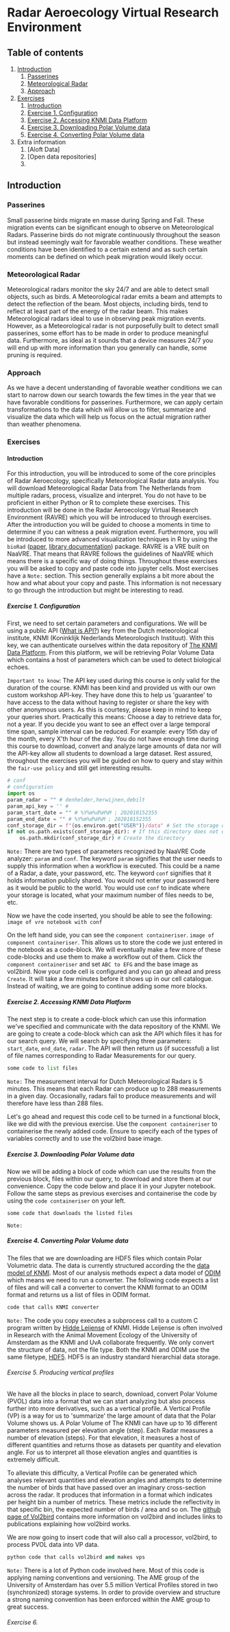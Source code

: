 # Radar Aeroecology Virtual Research Environment

## Table of contents
1. [Introduction](#introduction)
    1. [Passerines](#passerines)
    2. [Meteorological Radar](#meteorological-radar)
    3. [Approach](#approach)
2. [Exercises](#exercises)
    1. [Introduction](#introduction-1)
    2. [Exercise 1. Configuration](#exercise-1-configuration)
    3. [Exercise 2. Accessing KNMI Data Platform](#exercise-2-accessing-knmi-data-platform)
    4. [Exercise 3. Downloading Polar Volume data](#exercise-3-downloading-polar-volume-data)
    5. [Exercise 4. Converting Polar Volume data](#exercise-4-converting-polar-volume-data)
3. Extra information
    1. [Aloft Data]
    2. [Open data repositories]
    3. 

## Introduction
### Passerines
Small passerine birds migrate en masse during Spring and Fall. These migration events can be significant enough to observe on Meteorological Radars. Passerine birds do not migrate continuously throughout the season but instead seemingly wait for favorable weather conditions. These weather conditions have been identified to a certain extend and as such certain moments can be defined on which peak migration would likely occur. 
### Meteorological Radar
Meteorological radars monitor the sky 24/7 and are able to detect small objects, such as birds. A Meteorological radar emits a beam and attempts to detect the reflection of the beam. Most objects, including birds, tend to reflect at least part of the energy of the radar beam. This makes Meteorological radars ideal to use in observing peak migration events. However, as a Meteorological radar is not purposefully built to detect small passerines, some effort has to be made in order to produce meaningful data. Furthermore, as ideal as it sounds that a device measures 24/7 you will end up with more information than you generally can handle, some pruning is required. 
### Approach
As we have a decent understanding of favorable weather conditions we can start to narrow down our search towards the few times in the year that we have favorable conditions for passerines. Furthermore, we can apply certain transformations to the data which will allow us to filter, summarize and visualize the data which will help us focus on the actual migration rather than weather phenomena. 
### Exercises
#### Introduction
For this introduction, you will be introduced to some of the core principles of Radar Aeroecology, specifically Meteorological Radar data analysis. You will download Meteorological Radar Data from The Netherlands from multiple radars, process, visualize and interpret. You do not have to be proficient in either Python or R to complete these exercises. This introduction will be done in the Radar Aeroecology Virtual Research Environment (RAVRE) which you will be introduced to through exercises. After the introduction you will be guided to choose a moments in time to determine if you can witness a peak migration event. Furthermore, you will be introduced to more advanced visualization techniques in R by using the `bioRad` ([paper](https://onlinelibrary.wiley.com/doi/10.1111/ecog.04028), [library documentation](https://adriaandokter.com/bioRad/articles/bioRad.html)) package.
RAVRE is a VRE built on NaaVRE. That means that RAVRE follows the guidelines of NaaVRE which means there is a specific way of doing things. Throughout these exercises you will be asked to copy and paste code into jupyter cells. 
Most exercises have a `Note:` section. This section generally explains a bit more about the how and what about your copy and paste. This information is not necessary to go through the introduction but might be interesting to read. 

##### Exercise 1. Configuration
First, we need to set certain parameters and configurations. We will be using a public API ([What is API?](https://www.ibm.com/topics/api)) key from the Dutch meteorological institute, KNMI (Koninklijk Nederlands Meteorologisch Instituut). With this key, we can authenticate ourselves within the data repository of [The KNMI Data Platform](https://dataplatform.knmi.nl/). From this platform, we will be retrieving Polar Volume Data which contains a host of parameters which can be used to detect biological echoes. 

`Important to know`: The API key used during this course is only valid for the duration of the course. KNMI has been kind and provided us with our own custom workshop API-key. They have done this to help us 'guarantee' to have access to the data without having to register or share the key with other anonymous users. As this is courtesy, please keep in mind to keep your queries short. Practically this means: Choose a day to retrieve data for, not a year. If you decide you want to see an effect over a large temporal time span, sample interval can be reduced. For example: every 15th day of the month, every X'th hour of the day. You do not have enough time during this course to download, convert and analyze large amounts of data nor will the API-key allow all students to download a large dataset. Rest assured, throughout the exercises you will be guided on how to query and stay within the `fair-use policy` and still get interesting results.  
```python
# conf
# configuration
import os
param_radar = "" # denhelder,herwijnen,debilt
param_api_key = '' #
param_start_date = "" # %Y%m%d%H%M ; 202010152355
param_end_date = "" # %Y%m%d%H%M ; 202010152355
conf_storage_dir = f"{os.environ.get("USER")}/data" # Set the storage directory to your personal directory/data.
if not os.path.exists(conf_storage_dir): # If this directory does not exist...
    os.path.mkdir(conf_storage_dir) # Create the directory
```
`Note:` There are two types of parameters recognized by NaaVRE Code analyzer: `param` and `conf`. The keyword `param` signifies that the user needs to supply this information when a workflow is executed. This could be a name of a Radar, a date, your password, etc. The keyword `conf` signifies that it holds information publicly shared. You would not enter your password here as it would be public to the world. You would use `conf` to indicate where your storage is located, what your maximum number of files needs to be, etc. 

Now we have the code inserted, you should be able to see the following:
`image of vre notebook with conf`

On the left hand side, you can see the `component containeriser`. `image of component containeriser`. This allows us to store the code we just entered in the notebook as a code-block. We will eventually make a few more of these code-blocks and use them to make a workflow out of them. Click the `component containeriser` and set `ABC to EFG` and the base image as vol2bird. Now your code cell is configured and you can go ahead and press `Create`. It will take a few minutes before it shows up in our cell catalogue. Instead of waiting, we are going to continue adding some more blocks.

##### Exercise 2. Accessing KNMI Data Platform
The next step is to create a code-block which can use this information we've specified and communicate with the data repository of the KNMI. We are going to create a code-block which can ask the API which files it has for our search query. We will search by specifying three parameters: `start_date`, `end_date`, `radar`. The API will then return us (if successful) a list of file names corresponding to Radar Measurements for our query. 

```python
some code to list files
```
`Note:` The measurement interval for Dutch Meteorological Radars is 5 minutes. This means that each Radar can produce up to 288 measurements in a given day. Occasionally, radars fail to produce measurements and will therefore have less than 288 files.

Let's go ahead and request this code cell to be turned in a functional block, like we did with the previous exercise. Use the `component containeriser` to containerise the newly added code. Ensure to specify each of the types of variables correctly and to use the vol2bird base image. 

##### Exercise 3. Downloading Polar Volume data
Now we will be adding a block of code which can use the results from the previous block, files within our query, to download and store them at our convenience. Copy the code below and place it in your Jupyter notebook. Follow the same steps as previous exercises and containerise the code by using the `code containeriser` on your left.

```python
some code that downloads the listed files
```
`Note:`

##### Exercise 4. Converting Polar Volume data
The files that we are downloading are HDF5 files which contain Polar Volumetric data. The data is currently structured according the the [data model of KNMI](https://www.knmi.nl/kennis-en-datacentrum/publicatie/knmi-hdf5-data-format-specification-v3-5). Most of our analysis methods expect a data model of [ODIM](https://www.eumetnet.eu/wp-content/uploads/2019/01/ODIM_H5_v23.pdf) which means we need to run a converter. The following code expects a list of files and will call a converter to convert the KNMI format to an ODIM format and returns us a list of files in ODIM format. 
```python
code that calls KNMI converter
```
`Note:` The code you copy executes a subprocess call to a custom C program written by [Hidde Leijense](https://www.knmi.nl/research/publications?author=+Hidde+Leijnse) of KNMI. Hidde Leijense is often involved in Research with the Animal Movement Ecology of the University of Amsterdam as the KNMI and UvA collaborate frequently.
We only convert the structure of data, not the file type. Both the KNMI and ODIM use the same filetype, [HDF5](https://www.hdfgroup.org/solutions/hdf5/). HDF5 is an industry standard hierarchial data storage. 

###### Exercise 5. Producing vertical profiles
We have all the blocks in place to search, download, convert Polar Volume (PVOL) data into a format that we can start analyzing but also process further into more derivatives, such as a vertical profile. A Vertical Profile (VP) is a way for us to 'summarize' the large amount of data that the Polar Volume shows us. A Polar Volume of The KNMI can have up to 16 different parameters measured per elevation angle (step). Each Radar measures a number of elevation (steps). For that elevation, it measures a host of different quantities and returns those as datasets per quantity and elevation angle. For us to interpret all those elevation angles and quantities is extremely difficult. 

To alleviate this difficulty, a Vertical Profile can be generated which analyses relevant quantities and elevation angles and attempts to determine the number of birds that have passed over an imaginary cross-section across the radar. It produces that information in a format which indicates per height bin a number of metrics. These metrics include the reflectivity in that specific bin, the expected number of birds / area and so on. The [github page of Vol2bird](https://github.com/adokter/vol2bird) contains more information on vol2bird and includes links to publications explaining how vol2bird works. 

We are now going to insert code that will also call a processor, vol2bird, to process PVOL data into VP data. 
```python
python code that calls vol2bird and makes vps
``` 
`Note:` There is a lot of Python code involved here. Most of this code is applying naming conventions and versioning. The AME group of the University of Amsterdam has over 5.5 million Vertical Profiles stored in two (synchronized) storage systems. In order to provide overview and structure a strong naming convention has been enforced within the AME group to great success.

###### Exercise 6. 
